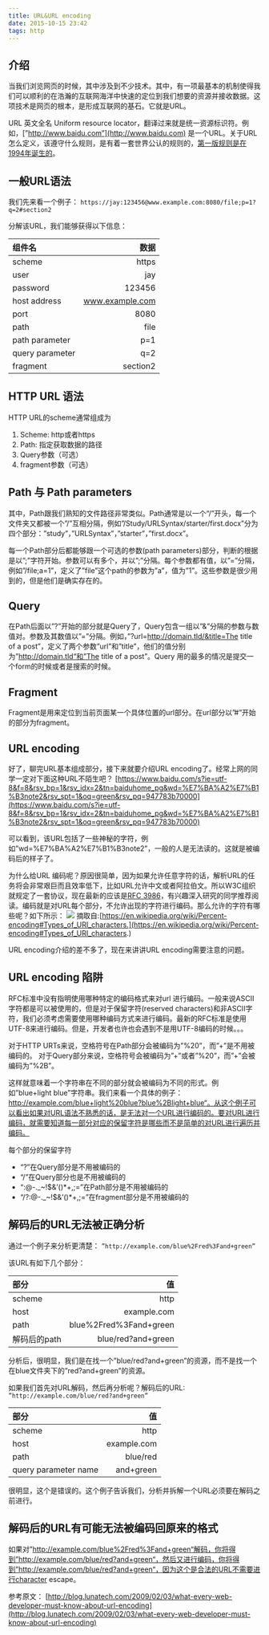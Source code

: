 ```yaml
---
title: URL&URL encoding
date: 2015-10-15 23:42
tags: http
---
```


## 介绍
当我们浏览网页的时候，其中涉及到不少技术。其中，有一项最基本的机制使得我们可以顺利的在浩瀚的互联网海洋中快速的定位到我们想要的资源并接收数据。这项技术是网页的根本，是形成互联网的基石。它就是URL。

URL 英文全名 Uniform resource locator，翻译过来就是统一资源标识符。例如，[”http://www.baidu.com”](http://www.baidu.com) 是一个URL。关于URL怎么定义，该遵守什么规则，是有着一套世界公认的规则的，[第一版规则是在1994年诞生的](http://tools.ietf.org/html/rfc1738)。

## 一般URL语法
我们先来看一个例子： 
`https://jay:123456@www.example.com:8080/file;p=1?q=2#section2`

分解该URL，我们能够获得以下信息：

| 组件名        | 数据          |
| :------------- |-------------:|
| scheme     | https |
| user     | jay      |
| password | 123456      |
| host address | www.example.com      |
| port | 8080     |
| path | file     |
| path parameter | p=1     |
| query parameter | q=2     |
| fragment | section2     |

## HTTP URL 语法

HTTP URL的scheme通常组成为

1. Scheme: http或者https
2. Path: 指定获取数据的路径
3. Query参数（可选）
4. fragment参数（可选）


## Path 与 Path parameters

其中，Path跟我们熟知的文件路径非常类似。Path通常是以一个“/”开头，每一个文件夹又都被一个”/”互相分隔，例如”/Study/URLSyntax/starter/first.docx”分为四个部分：”study”，”URLSyntax”，”starter”，”first.docx”。

每一个Path部分后都能够跟一个可选的参数(path parameters)部分，判断的根据是以”;”字符开始。参数可以有多个，并以”;”分隔。每个参数都有值，以”=”分隔，例如”/file;a=1”，定义了”file”这个path的参数为”a”，值为”1”。这些参数是很少用到的，但是他们是确实存在的。

## Query

在Path后面以”?”开始的部分就是Query了，Query包含一组以”&”分隔的参数与数值对。参数及其数值以”=”分隔。例如，”?url=http://domain.tld/&title=The title of a post”，定义了两个参数”url”和”title”，他们的值分别为”http://domain.tld“和”The title of a post”。Query 用的最多的情况是提交一个form的时候或者是搜索的时候。

## Fragment

Fragment是用来定位到当前页面某一个具体位置的url部分。在url部分以”#”开始的部分为fragment。

## URL encoding

好了，聊完URL基本组成部分，接下来就要介绍URL encoding了。经常上网的同学一定对下面这种URL不陌生吧？ 
[https://www.baidu.com/s?ie=utf-8&f=8&rsv_bp=1&rsv_idx=2&tn=baiduhome_pg&wd=%E7%BA%A2%E7%B1%B3note2&rsv_spt=1&oq=green&rsv_pq=947783b70000](https://www.baidu.com/s?ie=utf-8&f=8&rsv_bp=1&rsv_idx=2&tn=baiduhome_pg&wd=%E7%BA%A2%E7%B1%B3note2&rsv_spt=1&oq=green&rsv_pq=947783b70000)

可以看到，该URL包括了一些神秘的字符，例如”wd=%E7%BA%A2%E7%B1%B3note2”，一般的人是无法读的。这就是被编码后的样子了。

为什么给URL 编码呢？原因很简单，因为如果允许任意字符的话，解析URL的任务将会非常艰巨而且效率低下，比如URL允许中文或者阿拉伯文。所以W3C组织就规定了一套协议，现在最新的应该是[RFC 3986](https://tools.ietf.org/html/rfc3986)，有兴趣深入研究的同学推荐阅读。编码就是对URL每个部分，不允许出现的字符进行编码。那么允许的字符有哪些呢？如下所示： 
![](http://img.blog.csdn.net/20151016130703641)
摘取自:[https://en.wikipedia.org/wiki/Percent-encoding#Types_of_URI_characters.](https://en.wikipedia.org/wiki/Percent-encoding#Types_of_URI_characters.)

URL encoding介绍的差不多了，现在来讲讲URL encoding需要注意的问题。

## URL encoding 陷阱

RFC标准中没有指明使用哪种特定的编码格式来对url 进行编码。一般来说ASCII字符都是可以被使用的，但是对于保留字符(reserved characters)和非ASCII字符，我们必须考虑需要使用哪种编码方式来进行编码。最新的RFC标准是使用UTF-8来进行编码。但是，开发者也许也会遇到不是用UTF-8编码的时候。。。

对于HTTP URTs来说，空格符号在Path部分会被编码为”%20”，而”+”是不用被编码的。 
对于Query部分来说，空格符号会被编码为”+”或者”%20”，而”+”会被编码为”%2B”。

这样就意味着一个字符串在不同的部分就会被编码为不同的形式。例如”blue+light blue”字符串。我们来看一个具体的例子：http://example.com/blue+light%20blue?blue%2Blight+blue“。从这个例子可以看出如果对URL语法不熟悉的话，是无法对一个URL进行编码的。要对URL进行编码，就需要知道每一部分对应的保留字符是哪些而不是简单的对URL进行遍历并编码。

每个部分的保留字符

- “?”在Query部分是不用被编码的
- “/”在Query部分也是不用被编码的
- “:@-._~!$&’()*+,;=”在Path部分是不用被编码的
- “/?:@-._~!$&’()*+,;=”在fragment部分是不用被编码的


## 解码后的URL无法被正确分析
通过一个例子来分析更清楚：
`”http://example.com/blue%2Fred%3Fand+green” `

该URL有如下几个部分：

| 部分        | 值          |
| :------------- |-------------:|
| scheme     | http |
| host     | example.com |
| path     | blue%2Fred%3Fand+green |
| 解码后的path     |blue/red?and+green |

分析后，很明显，我们是在找一个”blue/red?and+green”的资源，而不是找一个在blue文件夹下的”red?and+green”的资源。

如果我们首先对URL解码，然后再分析呢？解码后的URL:
`”http://example.com/blue/red?and+green”`

| 部分        | 值          |
| :------------- |-------------:|
| scheme     | http |
| host     | example.com |
| path     | blue/red |
| query parameter name    |and+green |

很明显，这个是错误的。这个例子告诉我们，分析并拆解一个URL必须要在解码之前进行。

## 解码后的URL有可能无法被编码回原来的格式

如果对”http://example.com/blue%2Fred%3Fand+green“解码，你将得到”http://example.com/blue/red?and+green“，然后又进行编码，你将得到”http://example.com/blue/red?and+green“，因为这个是合法的URL不需要进行character escape。

参考原文： 
[http://blog.lunatech.com/2009/02/03/what-every-web-developer-must-know-about-url-encoding](http://blog.lunatech.com/2009/02/03/what-every-web-developer-must-know-about-url-encoding)
